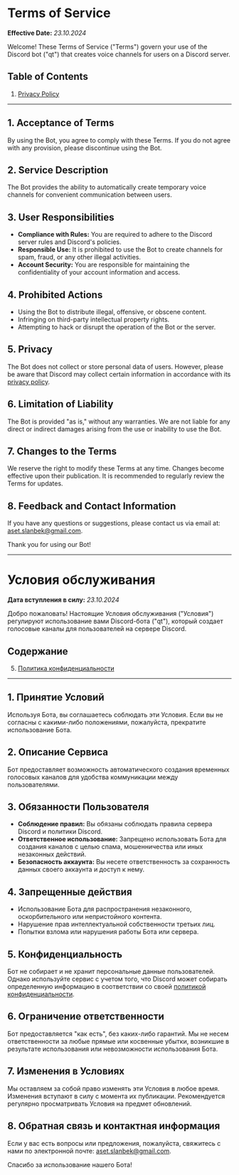 # Terms of Service

**Effective Date:** *23.10.2024*

Welcome! These Terms of Service ("Terms") govern your use of the Discord bot ("qt") that creates voice channels for users on a Discord server.

## Table of Contents

1. [Privacy Policy](Privacy%20Policy.md)

---

## 1. Acceptance of Terms

By using the Bot, you agree to comply with these Terms. If you do not agree with any provision, please discontinue using the Bot.

## 2. Service Description

The Bot provides the ability to automatically create temporary voice channels for convenient communication between users.

## 3. User Responsibilities

- **Compliance with Rules:** You are required to adhere to the Discord server rules and Discord's policies.
- **Responsible Use:** It is prohibited to use the Bot to create channels for spam, fraud, or any other illegal activities.
- **Account Security:** You are responsible for maintaining the confidentiality of your account information and access.

## 4. Prohibited Actions

- Using the Bot to distribute illegal, offensive, or obscene content.
- Infringing on third-party intellectual property rights.
- Attempting to hack or disrupt the operation of the Bot or the server.

## 5. Privacy

The Bot does not collect or store personal data of users. However, please be aware that Discord may collect certain information in accordance with its [privacy policy](https://discord.com/privacy).

## 6. Limitation of Liability

The Bot is provided "as is," without any warranties. We are not liable for any direct or indirect damages arising from the use or inability to use the Bot.

## 7. Changes to the Terms

We reserve the right to modify these Terms at any time. Changes become effective upon their publication. It is recommended to regularly review the Terms for updates.

## 8. Feedback and Contact Information

If you have any questions or suggestions, please contact us via email at: aset.slanbek@gmail.com.

Thank you for using our Bot!

---

# Условия обслуживания

**Дата вступления в силу:** *23.10.2024*

Добро пожаловать! Настоящие Условия обслуживания ("Условия") регулируют использование вами Discord-бота ("qt"), который создает голосовые каналы для пользователей на сервере Discord.

## Содержание

5. [Политика конфиденциальности](Privacy%20Policy.md)

---

## 1. Принятие Условий

Используя Бота, вы соглашаетесь соблюдать эти Условия. Если вы не согласны с какими-либо положениями, пожалуйста, прекратите использование Бота.

## 2. Описание Сервиса

Бот предоставляет возможность автоматического создания временных голосовых каналов для удобства коммуникации между пользователями.

## 3. Обязанности Пользователя

- **Соблюдение правил:** Вы обязаны соблюдать правила сервера Discord и политики Discord.
- **Ответственное использование:** Запрещено использовать Бота для создания каналов с целью спама, мошенничества или иных незаконных действий.
- **Безопасность аккаунта:** Вы несете ответственность за сохранность данных своего аккаунта и доступ к нему.

## 4. Запрещенные действия

- Использование Бота для распространения незаконного, оскорбительного или непристойного контента.
- Нарушение прав интеллектуальной собственности третьих лиц.
- Попытки взлома или нарушения работы Бота или сервера.

## 5. Конфиденциальность

Бот не собирает и не хранит персональные данные пользователей. Однако используйте сервис с учетом того, что Discord может собирать определенную информацию в соответствии со своей [политикой конфиденциальности](https://discord.com/privacy).

## 6. Ограничение ответственности

Бот предоставляется "как есть", без каких-либо гарантий. Мы не несем ответственности за любые прямые или косвенные убытки, возникшие в результате использования или невозможности использования Бота.

## 7. Изменения в Условиях

Мы оставляем за собой право изменять эти Условия в любое время. Изменения вступают в силу с момента их публикации. Рекомендуется регулярно просматривать Условия на предмет обновлений.

## 8. Обратная связь и контактная информация

Если у вас есть вопросы или предложения, пожалуйста, свяжитесь с нами по электронной почте: aset.slanbek@gmail.com.

Спасибо за использование нашего Бота!
